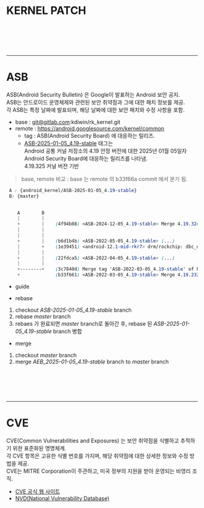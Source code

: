 KERNEL PATCH
=====


<br/>
<br/>
<br/>
<br/>
<hr>

# ASB 
  ASB(Android Security Bulletin) 은 Google이 발표하는 Android 보안 공지.   
  ASB는 안드로이드 운영체제와 관련된 보안 취약점과 그에 대한 패치 정보를 제공.  
  각 ASB는 특정 날짜에 발표되며, 해당 날짜에 대한 보안 패치와 수정 사항을 포함.  

- base : git@gitlab.com:kdiwin/rk_kernel.git 
- remote : https://android.googlesource.com/kernel/common 
  * tag : ASB(Android Security Board) 에 대응하는 릴리즈. 
  * [ASB-2025-01-05_4.19-stable](https://android.googlesource.com/kernel/common/+/refs/tags/ASB-2025-01-05_4.19-stable) 태그는  
   Android 공통 커널 저장소의 4.19 안정 버전에 대한 2025년 01월 05일자 Android Security Board에 대응하는 릴리즈를 나타냄.   
   4.19.325 커널 버전 기반
  
> base, remote 비교  : base 는 remote 의 b33f66a commit 에서 분기 됨.

```css
 A : {android_kernel/ASB-2025-01-05_4.19-stable}    
 B: {master}
 

    A        B
    |        |
    +        |    (4f94b88) <ASB-2024-12-05_4.19-stable> Merge 4.19.324 into android-4.19-stable
    |        |
    |        |
    +        |    (b6d1b4b) <ASB-2022-05-05_4.19-stable> (...)
    |        +    (1e39451) <android-12.1-mid-rkr7> drm/rockchip: dbc_dev: release version v4.03
    |        |
    +        |    (22fdca5) <ASB-2022-04-05_4.19-stable> (...)
    |        |
    +--------+    (3c7840d) Merge tag 'ASB-2022-03-05_4.19-stable' of https://android.googlesource.com/kernel/common
    +             (b33f661) <ASB-2022-03-05_4.19-stable> Merge 4.19.232 into android-4.19-stable


```


- guide

 * rebase 
 1. checkout *ASB-2025-01-05_4.19-stable* branch  
 2. rebase *master* branch  
 3. rebaes 가 완료되면 *master* branch로 돌아간 후, rebase 된 *ASB-2025-01-05_4.19-stable* branch 병합  

 * merge
 1. checkout *master* branch  
 2. merge *AEB_2025-01-05_4.19-stable* branch to *master* branch  

<br/>
<br/>
<br/>
<br/>
<hr>

# CVE
  CVE(Common Vulnerabilities and Exposures) 는 보안 취약점을 식별하고 추적하기 위한 표준화된 명명체계.  
  각 CVE 항목은 고유한 식별 번호를 가지며, 해당 취약점에 대한 상세한 정보와 수정 방법을 제공.  
  CVE는 MITRE Corporation이 주관하고, 미국 정부의 지원을 받아 운영되는 비영리 조직.   
  - [CVE 공식 웹 사이트](https://cve.mitre.org)  
  - [NVD(National Vulnerability Database)](https://nvd.nist.gov)  



